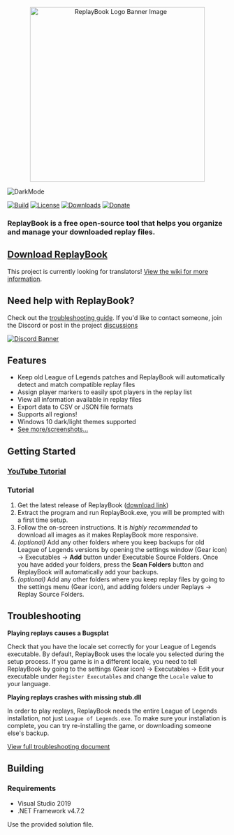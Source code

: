 <p align="center">
<a href="https://github.com/fraxiinus/ReplayBook/releases/latest">
<img src=".github/logo/banner_rev2_fullsize.png" alt="ReplayBook Logo Banner Image" width="400"/>
</a>
</p>

![DarkMode](.github/screenshots/0_overview.png "Window Overview Image")

[![Build](https://img.shields.io/github/workflow/status/fraxiinus/ReplayBook/Build?style=flat-square)](https://github.com/fraxiinus/ReplayBook/actions?query=workflow%3ABuild)
[![License](https://img.shields.io/github/license/fraxiinus/ReplayBook?style=flat-square)](https://github.com/fraxiinus/ReplayBook/blob/master/LICENSE)
[![Downloads](https://img.shields.io/github/downloads/fraxiinus/replaybook/total?style=flat-square)](https://github.com/fraxiinus/ReplayBook/releases/latest)
[![Donate](https://shields.io/badge/ko--fi-support%20me-green?logo=ko-fi&style=flat-square)](https://ko-fi.com/fraxiinus)
### ReplayBook is a free open-source tool that helps you organize and manage your downloaded replay files.

## [Download ReplayBook](https://github.com/fraxiinus/ReplayBook/releases/latest)

This project is currently looking for translators! [View the wiki for more information](https://github.com/fraxiinus/ReplayBook/wiki/Translating).

## Need help with ReplayBook? 
Check out the [troubleshooting guide](https://github.com/fraxiinus/ReplayBook/wiki/Troubleshooting). If you'd like to contact someone, join the Discord or post in the project [discussions](https://github.com/fraxiinus/ReplayBook/discussions)

[![Discord Banner](https://discordapp.com/api/guilds/606263917211156501/widget.png?style=banner2)](https://discord.gg/c33Rc5J)


## Features
* Keep old League of Legends patches and ReplayBook will automatically detect and match compatible replay files
* Assign player markers to easily spot players in the replay list
* View all information available in replay files
* Export data to CSV or JSON file formats
* Supports all regions!
* Windows 10 dark/light themes supported
* [See more/screenshots...](https://github.com/fraxiinus/ReplayBook/wiki/Features-and-Screenshots)

## Getting Started
### [YouTube Tutorial](https://youtu.be/mOpoyZuVyzs)
### Tutorial
1. Get the latest release of ReplayBook ([download link](https://github.com/fraxiinus/ReplayBook/releases))
2. Extract the program and run ReplayBook.exe, you will be prompted with a first time setup.
3. Follow the on-screen instructions. It is *highly recommended* to download all images as it makes ReplayBook more responsive.
5. *(optional)* Add any other folders where you keep backups for old League of Legends versions by opening the settings window (Gear icon) -> Executables -> **Add** button under Executable Source Folders. Once you have added your folders, press the **Scan Folders** button and ReplayBook will automatically add your backups.
6. *(optional)* Add any other folders where you keep replay files by going to the settings menu (Gear icon), and adding folders under Replays -> Replay Source Folders.

## Troubleshooting

**Playing replays causes a Bugsplat**

Check that you have the locale set correctly for your League of Legends executable. By default, ReplayBook uses the locale you selected during the setup process. If you game is in a different locale, you need to tell ReplayBook by going to the settings (Gear icon) -> Executables -> Edit your executable under `Register Executables` and change the `Locale` value to your language.

**Playing replays crashes with missing stub.dll**

In order to play replays, ReplayBook needs the entire League of Legends installation, not just `League of Legends.exe`. To make sure your installation is complete, you can try re-installing the game, or downloading someone else's backup.

[View full troubleshooting document](https://github.com/fraxiinus/ReplayBook/wiki/Troubleshooting)

## Building
### Requirements
* Visual Studio 2019
* .NET Framework v4.7.2

Use the provided solution file.
